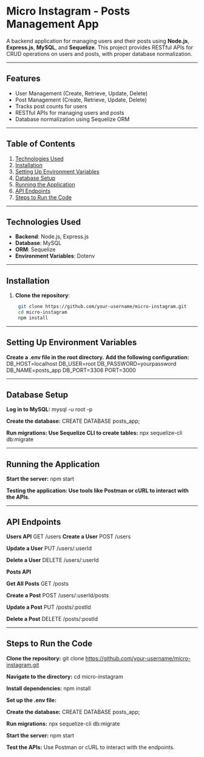 # Micro Instagram - Posts Management App

A backend application for managing users and their posts using **Node.js**, **Express.js**, **MySQL**, and **Sequelize**. This project provides RESTful APIs for CRUD operations on users and posts, with proper database normalization.

---

## Features

- User Management (Create, Retrieve, Update, Delete)
- Post Management (Create, Retrieve, Update, Delete)
- Tracks post counts for users
- RESTful APIs for managing users and posts
- Database normalization using Sequelize ORM

---

## Table of Contents

1. [Technologies Used](#technologies-used)
2. [Installation](#installation)
3. [Setting Up Environment Variables](#setting-up-environment-variables)
4. [Database Setup](#database-setup)
5. [Running the Application](#running-the-application)
6. [API Endpoints](#api-endpoints)
7. [Steps to Run the Code](#steps-to-run-the-code)

---

## Technologies Used

- **Backend**: Node.js, Express.js
- **Database**: MySQL
- **ORM**: Sequelize
- **Environment Variables**: Dotenv

---

## Installation

1. **Clone the repository**:
   ```bash
    git clone https://github.com/your-username/micro-instagram.git
    cd micro-instagram
    npm install

---

## Setting Up Environment Variables
 **Create a .env file in the root directory.**
**Add the following configuration:**
    DB_HOST=localhost
    DB_USER=root
    DB_PASSWORD=yourpassword
    DB_NAME=posts_app
    DB_PORT=3306
    PORT=3000

---

## Database Setup
**Log in to MySQL:**
mysql -u root -p

**Create the database:**
CREATE DATABASE posts_app;

**Run migrations: Use Sequelize CLI to create tables:**
npx sequelize-cli db:migrate

---

## Running the Application
**Start the server:**
npm start

**Testing the application: Use tools like Postman or cURL to interact with the APIs.**

---

## API Endpoints
**Users API**
    GET /users
**Create a User**
    POST /users

**Update a User**
    PUT /users/:userId

**Delete a User**
    DELETE /users/:userId

**Posts API**

**Get All Posts**
    GET /posts

**Create a Post**
    POST /users/:userId/posts

**Update a Post**
    PUT /posts/:postId

**Delete a Post**
    DELETE /posts/:postId

---

## Steps to Run the Code
**Clone the repository:**
    git clone https://github.com/your-username/micro-instagram.git

**Navigate to the directory:**
    cd micro-instagram

**Install dependencies:**
    npm install

**Set up the .env file:**

**Create the database:**
    CREATE DATABASE posts_app;

**Run migrations:**
    npx sequelize-cli db:migrate

**Start the server:**
    npm start

**Test the APIs:**
    Use Postman or cURL to interact with the endpoints.

